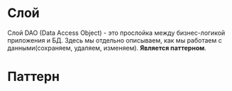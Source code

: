 # Слой
Слой DAO (Data Access Object) - это прослойка между бизнес-логикой приложения и БД. Здесь мы отдельно описываем, как мы работаем с данными(сохраняем, удаляем, изменяем). **Является паттерном**.
# Паттерн